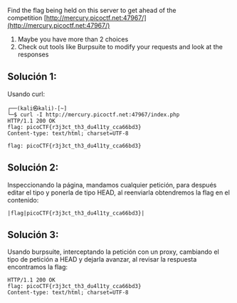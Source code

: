 Find the flag being held on this server to get ahead of the competition [http://mercury.picoctf.net:47967/](http://mercury.picoctf.net:47967/)
1. Maybe you have more than 2 choices
2. Check out tools like Burpsuite to modify your requests and look at the responses

## Solución 1:
Usando curl:
```
┌──(kali㉿kali)-[~]
└─$ curl -I http://mercury.picoctf.net:47967/index.php  
HTTP/1.1 200 OK
flag: picoCTF{r3j3ct_th3_du4l1ty_cca66bd3}
Content-type: text/html; charset=UTF-8

flag: picoCTF{r3j3ct_th3_du4l1ty_cca66bd3}
```
## Solución 2:
Inspeccionando la página, mandamos cualquier petición, para después editar el tipo y ponerla de tipo HEAD, al reenviarla obtendremos la flag en el contenido:
```
|flag|picoCTF{r3j3ct_th3_du4l1ty_cca66bd3}|
```
## Solución 3:
Usando burpsuite, interceptando la petición con un proxy, cambiando el tipo de petición a HEAD y dejarla avanzar, al revisar la respuesta encontramos la flag:
```
HTTP/1.1 200 OK
flag: picoCTF{r3j3ct_th3_du4l1ty_cca66bd3}
Content-type: text/html; charset=UTF-8
```
